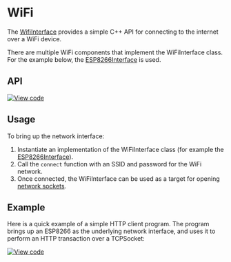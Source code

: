 # WiFi

The [WifiInterface](https://docs.mbed.com/docs/mbed-os-api/en/mbed-os-5.1.0/api/classWiFiInterface.html) provides a simple C++ API for connecting to the internet over a WiFi device.

There are multiple WiFi components that implement the WiFiInterface class. For the example below,
the [ESP8266Interface](https://github.com/armmbed/esp8266-driver) is used.

## API

[![View code](https://www.mbed.com/embed/?type=library)](https://docs.mbed.com/docs/mbed-os-api/en/mbed-os-5.1.0/api/classWiFiInterface.html)

## Usage

To bring up the network interface:

1. Instantiate an implementation of the WiFiInterface class (for example the [ESP8266Interface](https://github.com/armmbed/esp8266-driver)).
1. Call the ``connect`` function with an SSID and password for the WiFi network. 
1. Once connected, the WiFiInterface can be used as a target for opening [network sockets](network_sockets.md).

## Example

Here is a quick example of a simple HTTP client program. The program brings up an ESP8266 as the underlying network interface, and uses it to perform an HTTP transaction over a TCPSocket:

[![View code](https://www.mbed.com/embed/?url=https://github.com/ARMmbed/mbed-os-example-wifi/)](https://github.com/ARMmbed/mbed-os-example-wifi/blob/master/main.cpp)

